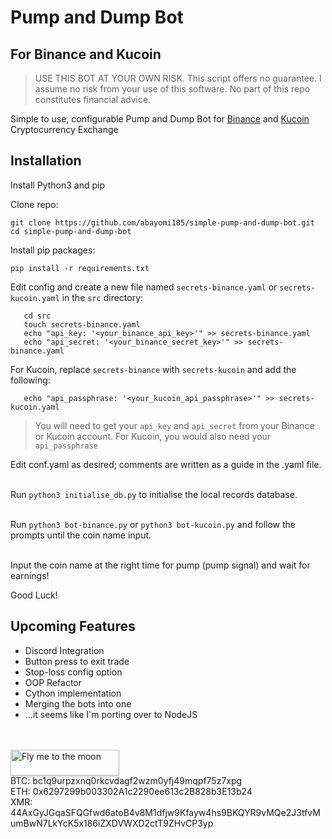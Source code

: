 # Pump and Dump Bot
## For Binance and Kucoin

> USE THIS BOT AT YOUR OWN RISK. This script offers no guarantee. I assume no risk from your use of this software. No part of this repo constitutes financial advice.

Simple to use, configurable Pump and Dump Bot for [Binance](https://binance.com) and [Kucoin](https://www.kucoin.com) Cryptocurrency Exchange

## Installation

Install Python3 and pip

Clone repo:
```
git clone https://github.com/abayomi185/simple-pump-and-dump-bot.git
cd simple-pump-and-dump-bot
```

Install pip packages:

```pip install -r requirements.txt``` 

Edit config and create a new file named ```secrets-binance.yaml``` or ```secrets-kucoin.yaml``` in the ```src``` directory:

```
   cd src
   touch secrets-binance.yaml
   echo "api_key: '<your_binance_api_key>'" >> secrets-binance.yaml
   echo "api_secret: '<your_binance_secret_key>'" >> secrets-binance.yaml
```
For Kucoin, replace ```secrets-binance``` with ```secrets-kucoin``` and add the following:
```
   echo "api_passphrase: '<your_kucoin_api_passphrase>'" >> secrets-kucoin.yaml
```

> You will need to get your ```api_key``` and ```api_secret``` from your Binance or Kucoin account.
> For Kucoin, you would also need your ```api_passphrase```

Edit conf.yaml as desired; comments are written as a guide in the .yaml file.  
<br/>

Run ```python3 initialise_db.py``` to initialise the local records database.  
<br/>

Run ```python3 bot-binance.py``` or ```python3 bot-kucoin.py``` and follow the prompts until the coin name input.  
<br/>

Input the coin name at the right time for pump (pump signal) and wait for earnings!

Good Luck!  

## Upcoming Features
- Discord Integration
- Button press to exit trade
- Stop-loss config option
- OOP Refactor
- Cython implementation
- Merging the bots into one
- ...it seems like I'm porting over to NodeJS
<br/>
<br/>
<a href="https://www.buymeacoffee.com/abayomi185" target="_blank"><img src="https://www.buymeacoffee.com/assets/img/custom_images/orange_img.png" alt="Fly me to the moon" style="height: 41px !important;width: 174px !important;box-shadow: 0px 3px 2px 0px rgba(190, 190, 190, 0.5) !important;-webkit-box-shadow: 0px 3px 2px 0px rgba(190, 190, 190, 0.5) !important;"></a><br/>
BTC: bc1q9urpzxnq0rkcvdagf2wzm0yfj49mqpf75z7xpg<br/>
ETH: 0x6297299b003302A1c2290ee613c2B828b3E13b24<br/>
XMR: 44AxGyJGqaSFQGfwd6atoB4v8M1dfjw9Kfayw4hs9BKQYR9vMQe2J3tfvMumBwN7LkYcK5x186iZXDVWXD2ctT9ZHvCP3yp
